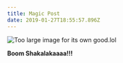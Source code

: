 ```yaml
---
title: Magic Post
date: 2019-01-27T18:55:57.896Z
---
```

![Too large image for its own good.lol](/static/assets/img_0226.jpg)

**Boom Shakalakaaaa!!!**

